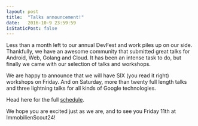 ```yaml
---
layout: post
title:  "Talks announcement!"
date:   2016-10-9 23:59:59
isStaticPost: false
---
```


Less than a month left to our annual DevFest and work piles up on our side.
Thankfully, we have an awesome community that submitted great talks for Android, Web, Golang and Cloud.
It has been an intense task to do, but finally we came with our selection of talks and workshops.

We are happy to announce that we will have SIX (you read it right) workshops on Friday.
And on Saturday, more than twenty full length talks and three lightning talks for all kinds of Google technologies.

Head here for the full [schedule](http://2016.devfest-berlin.de/schedule/).

We hope you are excited just as we are, and to see you Friday 11th at ImmobilienScout24!

